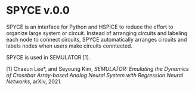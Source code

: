 # SPYCE v.0.0
SPYCE is an interface for Python and HSPICE to reduce the effort to organize large system or circuit. Instead of arranging circuits and labeling each node to connect circuits, SPYCE automatically arranges circuits and labels nodes when users make circuits conntected.

SPYCE is used in SEMULATOR [1].

[1] Chaeun Lee*, and Seyoung Kim, <i>SEMULATOR: Emulating the Dynamics of Crossbar Array-based Analog Neural System with Regression Neural Networks</i>, arXiv, 2021.

